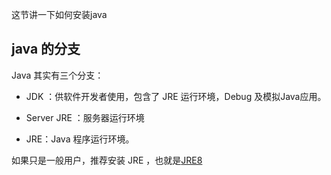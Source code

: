 这节讲一下如何安装java

## java 的分支

Java 其实有三个分支： 

- JDK ：供软件开发者使用，包含了 JRE 运行环境，Debug 及模拟Java应用。

- Server JRE ：服务器运行环境

- JRE：Java 程序运行环境。

如果只是一般用户，推荐安装 JRE ，也就是[JRE8](^^^^)
